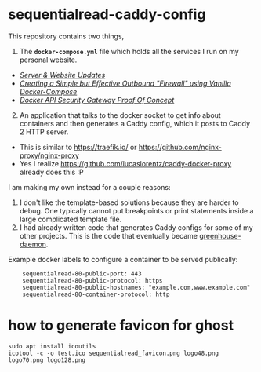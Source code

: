 
# sequentialread-caddy-config

This repository contains two things,

1. The **`docker-compose.yml`** file which holds all the services I run on my personal website.
  * _[Server & Website Updates](https://sequentialread.com/website-updates/)_
  * _[Creating a Simple but Effective Outbound "Firewall" using Vanilla Docker-Compose](https://sequentialread.com/creating-a-simple-but-effective-firewall-using-vanilla-docker-compose/)_
  * _[Docker API Security Gateway Proof Of Concept](https://sequentialread.com/docker-api-security-gateway/)_
2. An application that talks to the docker socket to get info about containers and then generates a Caddy config, which it posts to Caddy 2 HTTP server. 
  * This is similar to https://traefik.io/ or https://github.com/nginx-proxy/nginx-proxy
  * Yes I realize https://github.com/lucaslorentz/caddy-docker-proxy already does this :P

I am making my own instead for a couple reasons: 

1. I don't like the template-based solutions because they are harder to debug. One typically cannot put breakpoints or print statements inside a large complicated template file. 
2. I had already written code that generates Caddy configs for some of my other projects. This is the code that eventually became  [greenhouse-daemon](https://git.sequentialread.com/sqr/greenhouse-daemon/src/commit/c563be03d35ee5d56d040ae7a3a1ca455bb79d92/config_service.go). 


Example docker labels to configure a container to be served publically:

```
	sequentialread-80-public-port: 443
	sequentialread-80-public-protocol: https
	sequentialread-80-public-hostnames: "example.com,www.example.com"
	sequentialread-80-container-protocol: http
```



# how to generate favicon for ghost

```
sudo apt install icoutils
icotool -c -o test.ico sequentialread_favicon.png logo48.png logo70.png logo128.png 
```